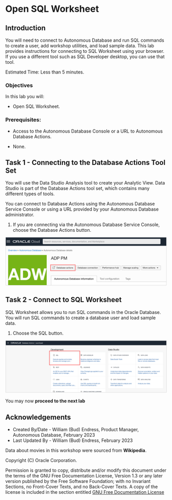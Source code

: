 # Open SQL Worksheet

## Introduction

You will need to connect to Autonomous Database and run SQL commands to create a user, add workshop utilities, and load sample data.  This lab provides instructions for connecting to SQL Worksheet using your browser. If you use a different tool such as SQL Developer desktop, you can use that tool.

Estimated Time:  Less than 5 minutes.

### Objectives

In this lab you will:

- Open SQL Worksheet.

### Prerequisites:

- Access to the Autonomous Database Console or a URL to Autonomous Database Actions.

- None.

## Task 1 - Connecting to the Database Actions Tool Set

You will use the Data Studio Analysis tool to create your Analytic View.  Data Studio is part of the Database Actions tool set, which contains many different types of tools.

You can connect to Database Actions using the Autonomous Database Service Console or using a URL provided by your Autonomous Database administrator.

1. If you are connecting via the Autonomous Database Service Console, choose the Database Actions button.

![Open Database Actions](images/5-adb-console-access-db-actions.png)

## Task 2 - Connect to SQL Worksheet

SQL Worksheet allows you to run SQL commands in the Oracle Database. You will run SQL commands to create a database user and load sample data.

1. Choose the SQL button.

![Open Database Actions](images/2-start-sql-worksheet.png)

You may now **proceed to the next lab**

## Acknowledgements

- Created By/Date - William (Bud) Endress, Product Manager, Autonomous Database, February 2023
- Last Updated By - William (Bud) Endress, February 2023

Data about movies in this workshop were sourced from **Wikipedia**.

Copyright (C)  Oracle Corporation.

Permission is granted to copy, distribute and/or modify this document
under the terms of the GNU Free Documentation License, Version 1.3
or any later version published by the Free Software Foundation;
with no Invariant Sections, no Front-Cover Texts, and no Back-Cover Texts.
A copy of the license is included in the section entitled [GNU Free Documentation License](files/gnu-free-documentation-license.txt)